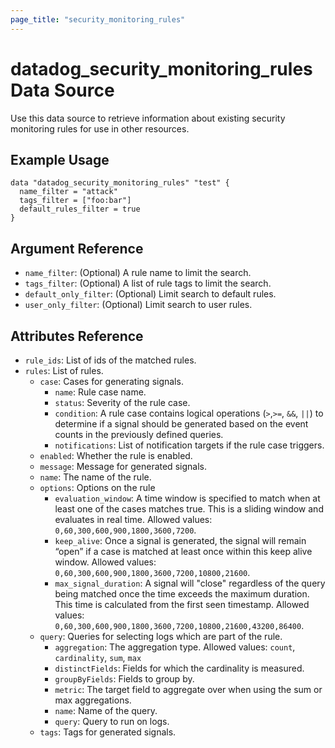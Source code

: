 ```yaml
---
page_title: "security_monitoring_rules"
---
```


# datadog_security_monitoring_rules Data Source

Use this data source to retrieve information about existing security monitoring rules for use in other resources.

## Example Usage

```
data "datadog_security_monitoring_rules" "test" {
  name_filter = "attack"
  tags_filter = ["foo:bar"]
  default_rules_filter = true
}
```

## Argument Reference

-   `name_filter`: (Optional) A rule name to limit the search.
-   `tags_filter`: (Optional) A list of rule tags to limit the search.
-   `default_only_filter`: (Optional) Limit search to default rules.
-   `user_only_filter`: (Optional) Limit search to user rules.

## Attributes Reference

-   `rule_ids`: List of ids of the matched rules.
-   `rules`: List of rules.
    - `case`: Cases for generating signals.
        - `name`: Rule case name.
        - `status`: Severity of the rule case.
        - `condition`: A rule case contains logical operations (`>`,`>=`, `&&`, `||`) to determine if a signal should be generated based on the event counts in the previously defined queries.
        - `notifications`: List of notification targets if the rule case triggers.
    - `enabled`: Whether the rule is enabled.
    - `message`: Message for generated signals.
    - `name`: The name of the rule.
    - `options`: Options on the rule
        - `evaluation_window`: A time window is specified to match when at least one of the cases matches true. This is a sliding window and evaluates in real time. Allowed values: `0,60,300,600,900,1800,3600,7200`.
        - `keep_alive`: Once a signal is generated, the signal will remain “open” if a case is matched at least once within this keep alive window. Allowed values: `0,60,300,600,900,1800,3600,7200,10800,21600`.
        - `max_signal_duration`: A signal will "close" regardless of the query being matched once the time exceeds the maximum duration. This time is calculated from the first seen timestamp. Allowed values: `0,60,300,600,900,1800,3600,7200,10800,21600,43200,86400`.
    - `query`: Queries for selecting logs which are part of the rule.
        - `aggregation`: The aggregation type. Allowed values: `count`, `cardinality`, `sum`, `max`
        - `distinctFields`: Fields for which the cardinality is measured. 
        - `groupByFields`: Fields to group by.
        - `metric`: The target field to aggregate over when using the sum or max aggregations.
        - `name`: Name of the query.
        - `query`: Query to run on logs.
    - `tags`: Tags for generated signals.
